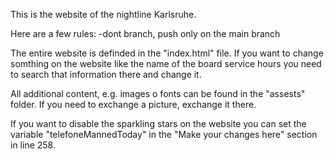 This is the website of the nightline Karlsruhe.

Here are a few rules:
-dont branch, push only on the main branch


The entire website is definded in the "index.html" file. 
If you want to change somthing on the website like the name of the board service hours you need to search that information there and change it.


All additional content, e.g. images o fonts can be found in the "assests" folder. If you need to exchange a picture, exchange it there.


If you want to disable the sparkling stars on the website you can set the variable "telefoneMannedToday" in the "Make your changes here" section 
in line 258.
